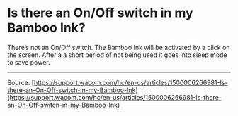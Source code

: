 # Is there an On/Off switch in my Bamboo Ink?

There’s not an On/Off switch. The Bamboo Ink will be activated by a click on the screen. After a a short period of not being used it goes into sleep mode to save power.

---
Source: [https://support.wacom.com/hc/en-us/articles/1500006266981-Is-there-an-On-Off-switch-in-my-Bamboo-Ink](https://support.wacom.com/hc/en-us/articles/1500006266981-Is-there-an-On-Off-switch-in-my-Bamboo-Ink)
